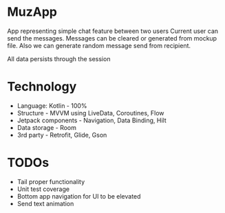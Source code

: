 # MuzApp

App representing simple chat feature between two users
Current user can send the messages. Messages can be cleared or generated from mockup file.
Also we can generate random message send from recipient.

All data persists through the session

# Technology

- Language: Kotlin - 100%
- Structure - MVVM using LiveData, Coroutines, Flow
- Jetpack components - Navigation, Data Binding, Hilt
- Data storage - Room
- 3rd party - Retrofit, Glide, Gson

# TODOs

- Tail proper functionality
- Unit test coverage
- Bottom app navigation for UI to be elevated
- Send text animation
